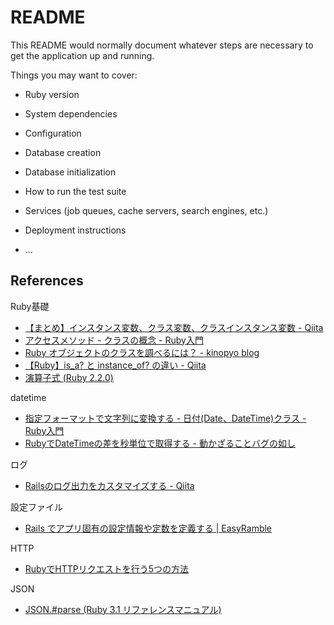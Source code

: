 # README

This README would normally document whatever steps are necessary to get the
application up and running.

Things you may want to cover:

* Ruby version

* System dependencies

* Configuration

* Database creation

* Database initialization

* How to run the test suite

* Services (job queues, cache servers, search engines, etc.)

* Deployment instructions

* ...

## References

Ruby基礎

* [【まとめ】インスタンス変数、クラス変数、クラスインスタンス変数 - Qiita](https://qiita.com/mogulla3/items/cd4d6e188c34c6819709)
* [アクセスメソッド - クラスの概念 - Ruby入門](https://www.javadrive.jp/ruby/class/index6.html)
* [Ruby オブジェクトのクラスを調べるには？ - kinopyo blog](https://kinopyo.com/ja/blog/to-find-out-ruby-object-class)
* [【Ruby】is\_a? と instance\_of? の違い - Qiita](https://qiita.com/akihiro_kubota/items/3ca17fe7f7bd810e4cf9)
* [演算子式 (Ruby 2.2.0)](https://docs.ruby-lang.org/ja/2.2.0/doc/spec=2foperator.html)

datetime

* [指定フォーマットで文字列に変換する - 日付(Date、DateTime)クラス - Ruby入門](https://www.javadrive.jp/ruby/date_class/index5.html)
* [RubyでDateTimeの差を秒単位で取得する - 動かざることバグの如し](https://thr3a.hatenablog.com/entry/20180215/1518698637)

ログ

* [Railsのログ出力をカスタマイズする - Qiita](https://qiita.com/tai_gt/items/036b9341f9fc7964522a)

設定ファイル

* [Rails でアプリ固有の設定情報や定数を定義する | EasyRamble](https://easyramble.com/define-configs-on-rails.html)

HTTP

* [RubyでHTTPリクエストを行う5つの方法](https://www.twilio.com/blog/5-ways-make-http-requests-ruby-jp)

JSON

* [JSON.#parse (Ruby 3.1 リファレンスマニュアル)](https://docs.ruby-lang.org/ja/latest/method/JSON/m/parse.html)

